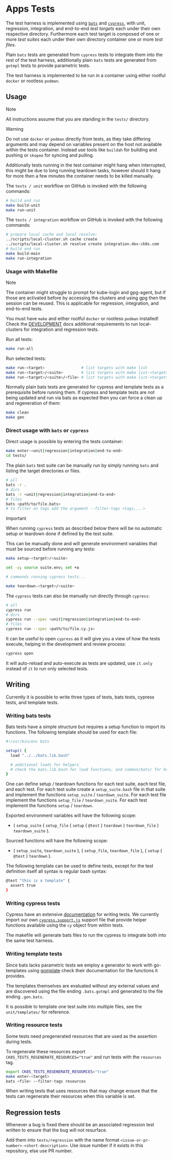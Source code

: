 # Apps Tests

The test harness is implemented using [`bats`](https://github.com/bats-core/bats-core) and [`cypress`](https://github.com/cypress-io/cypress), with unit, regression, integration, and end-to-end _test targets_ each under their own respective directory.
Furthermore each test target is composed of one or more _test suites_ each under their own directory container one or more _test files_.

Plain `bats` tests are generated from `cypress` tests to integrate them into the rest of the test harness, additionally plain `bats` tests are generated from `gotmpl` tests to provide parametric tests.

The test harness is implemented to be run in a container using either rootful `docker` or rootless `podman`.

## Usage

> [!note]
> All instructions assume that you are standing in the `tests/` directory.

> [!warning]
> Do not use `docker` or `podman` directly from tests, as they take differing arguments and may depend on variables present on the host not available within the tests container.
> Instead use tools like `buildah` for building and pushing or `skopeo` for syncing and pulling.
>
> Additionally tests running in the test container might hang when interrupted, this might be due to long running teardown tasks, however should it hang for more then a few minutes the container needs to be killed manually.

The `tests / unit` workflow on GitHub is invoked with the following commands:

```bash
# build and run
make build-unit
make run-unit
```

The `tests / integration` workflow on GitHub is invoked with the following commands:

```bash
# prepare local cache and local resolve:
../scripts/local-cluster.sh cache create
../scripts/local-cluster.sh resolve create integration.dev-ck8s.com
# build and run
make build-main
make run-integration
```

### Usage with Makefile

> [!note]
> The container might struggle to prompt for kube-login and gpg-agent, but if those are activated before by accessing the clusters and using gpg then the session can be reused.
> This is applicable for regression, integration, and end-to-end tests.

You must have `make` and either rootful `docker` or rootless `podman` installed!
Check the [DEVELOPMENT](../DEVELOPMENT.md) docs additional requirements to run local-clusters for integration and regression tests.

Run all tests:

```bash
make run-all
```

Run selected tests:

```bash
make run-<target>                # list targets with make list
make run-<target>/<suite>        # list targets with make list-<target>
make run-<target>/<suite>/<file> # list targets with make list-<target>/<suite>
```

Normally plain bats tests are generated for cypress and template tests as a prerequisite before running them.
If cypress and template tests are not being updated and run via bats as expected then you can force a clean up and regeneration of them:

```bash
make clean
make gen
```

### Direct usage with `bats` or `cypress`

Direct usage is possible by entering the tests container:

```bash
make enter-<unit|regression|integration|end-to-end>
cd tests/
```

The plain `bats` test suite can be manually run by simply running `bats` and listing the target directories or files.

```bash
# all
bats -r .
# dirs
bats -r <unit|regression|integration|end-to-end>
# files
bats <path/to/file.bats>
# to filter on tags add the argument --filter-tags <tags,...>
```

> [!important]
> When running `cypress` tests as described below there will be no automatic setup or teardown done if defined by the test suite.
>
> This can be manually done and will generate environment variables that must be sourced before running any tests:
>
> ```bash
> make setup-<target>/<suite>
>
> set -a; source suite.env; set +a
>
> # commands running cypress tests...
>
> make teardown-<target>/<suite>
> ```

The `cypress` tests can also be manually run directly through `cypress`:

```bash
# all
cypress run
# dirs
cypress run --spec <unit|regression|integration|end-to-end>
# files
cypress run --spec <path/to/file.cy.js>
```

It can be useful to open `cypress` as it will give you a view of how the tests execute, helping in the development and review process:

```bash
cypress open
```

It will auto-reload and auto-execute as tests are updated, use `it.only` instead of `it` to run only selected tests.

## Writing

Currently it is possible to write three types of tests, bats tests, cypress tests, and template tests.

### Writing bats tests

Bats tests have a simple structure but requires a setup function to import its functions.
The following template should be used for each file:

```bash
#!/usr/bin/env bats

setup() {
  load "../../bats.lib.bash"

  # additional loads for helpers
  # check the bats.lib.bash for load functions, and common/bats/ for helpers
}
```

One can define setup / teardown functions for each test suite, each test file, and each test.
For each test suite create a `setup_suite.bash` file in that suite and implement the functions `setup_suite` / `teardown_suite`.
For each test file implement the functions `setup_file` / `teardown_suite`.
For each test implement the functions `setup` / `teardown`.

Exported environment variables will have the following scope:

- ( `setup_suite` ( `setup_file` ( `setup` ( `@test` ) `teardown` ) `teardown_file` ) `teardown_suite` ).

Sourced functions will have the following scope:

- ( `setup_suite`, `teardown_suite` ), ( `setup_file`, `teardown_file` ), ( `setup` ( `@test` ) `teardown` ).

The following template can be used to define tests, except for the test definition itself all syntax is regular bash syntax:

```bash
@test "this is a template" {
  assert true
}
```

### Writing cypress tests

Cypress have an extensive [documentation](https://docs.cypress.io) for writing tests.
We currently import our own [`cypress.support.js`](cypress.support.js) support file that provide helper functions available using the `cy` object from within tests.

The makefile will generate bats files to run the cypress to integrate both into the same test harness.

### Writing template tests

Since bats lacks parametric tests we employ a generator to work with go-templates using [gomplate](https://github.com/hairyhenderson/gomplate) check their documentation for the functions it provides.

The templates themselves are evaluated without any external values and are discovered using the file ending `.bats.gotmpl` and generated to the file ending `.gen.bats`.

It is possible to template one test suite into multiple files, see the `unit/templates/` for reference.

### Writing resource tests

Some tests need pregenerated resources that are used as the assertion during tests.

To regenerate these resources export `CK8S_TESTS_REGENERATE_RESOURCES="true"` and run tests with the `resources` tag.

```bash
export CK8S_TESTS_REGENERATE_RESOURCES="true"
make enter-<target>
bats <file> --filter-tags resources
```

When writing tests that uses resources that may change ensure that the tests can regenerate their resources when this variable is set.

## Regression tests

Whenever a bug is fixed there should be an associated regression test written to ensure that the bug will not resurface.

Add them into `tests/regression` with the name format `<issue-or-pr-number>-<short-description>`.
Use issue number if it exists in this repository, else use PR number.
